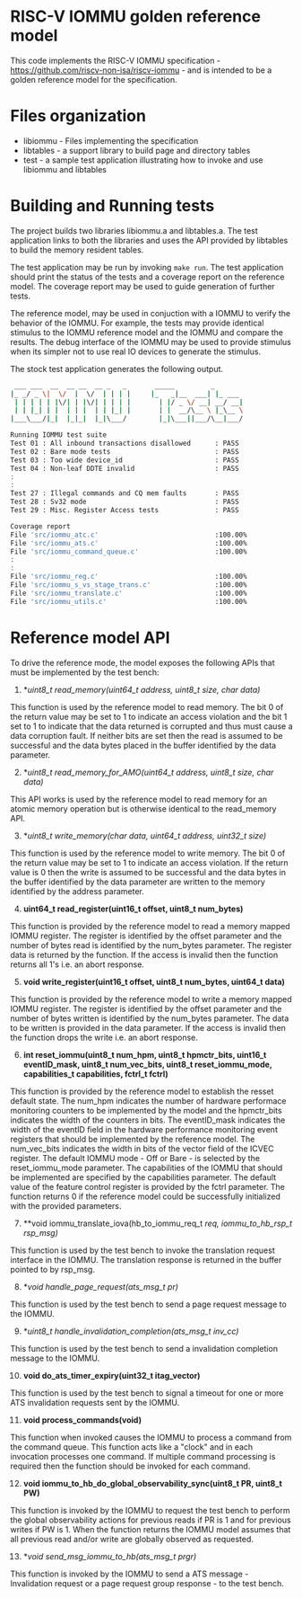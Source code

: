 # RISC-V IOMMU golden reference model
This code implements the RISC-V IOMMU specification - https://github.com/riscv-non-isa/riscv-iommu - and
is intended to be a golden reference model for the specification.

# Files organization
- libiommu  - Files implementing the specification
- libtables - a support library to build page and directory tables
- test      - a sample test application illustrating how to invoke and use libiommu and libtables

# Building and Running tests
The project builds two libraries libiommu.a and libtables.a. The test application links to both
the libraries and uses the API provided by libtables to build the memory resident tables.

The test application may be run by invoking `make run`. The test application should print the status
of the tests and a coverage report on the reference model. The coverage report may be used to guide
generation of further tests.

The reference model, may be used in conjuction with a IOMMU to verify the behavior of the IOMMU. For
example, the tests may provide identical stimulus to the IOMMU reference model and the IOMMU and 
compare the results. The debug interface of the IOMMU may be used to provide stimulus when its simpler
not to use real IO devices to generate the stimulus.

The stock test application generates the following output.
```bash
 ___ ___  __  __ __  __ _   _       _____         _
|_ _/ _ \|  \/  |  \/  | | | |     |_   _|__  ___| |_ ___
 | | | | | |\/| | |\/| | | | |       | |/ _ \/ __| __/ __|
 | | |_| | |  | | |  | | |_| |       | |  __/\__ \ |_\__ \
|___\___/|_|  |_|_|  |_|\___/        |_|\___||___/\__|___/

Running IOMMU test suite
Test 01 : All inbound transactions disallowed      : PASS
Test 02 : Bare mode tests                          : PASS
Test 03 : Too wide device_id                       : PASS
Test 04 : Non-leaf DDTE invalid                    : PASS
:
:
Test 27 : Illegal commands and CQ mem faults       : PASS
Test 28 : Sv32 mode                                : PASS
Test 29 : Misc. Register Access tests              : PASS

Coverage report
File 'src/iommu_atc.c'                             :100.00%
File 'src/iommu_ats.c'                             :100.00%
File 'src/iommu_command_queue.c'                   :100.00%
:
:
File 'src/iommu_reg.c'                             :100.00%
File 'src/iommu_s_vs_stage_trans.c'                :100.00%
File 'src/iommu_translate.c'                       :100.00%
File 'src/iommu_utils.c'                           :100.00%

```

# Reference model API
To drive the reference mode, the model exposes the following APIs that must be
implemented by the test bench:
1. **uint8_t read_memory(uint64_t address, uint8_t size, char *data)**

This function is used by the reference model to read memory. The bit 0 of the 
return value may be set to 1 to indicate an access violation and the bit 1 set 
to 1 to indicate that the data returned is corrupted and thus must cause a data 
corruption fault. If neither bits are set then the read is assumed to be 
successful and the data bytes placed in the buffer identified by the data 
parameter.

2. **uint8_t read_memory_for_AMO(uint64_t address, uint8_t size, char *data)**

This API works is used by the reference model to read memory for an atomic memory
operation but is otherwise identical to the read_memory API.

3. **uint8_t write_memory(char *data, uint64_t address, uint32_t size)**

This function is used by the reference model to write memory. The bit 0 of the 
return value may be set to 1 to indicate an access violation. If the return value is
0 then the write is assumed to be successful and the data bytes in the buffer 
identified by the data parameter are written to the memory identified by the address
parameter.

4. **uint64_t read_register(uint16_t offset, uint8_t num_bytes)**

This function is provided by the reference model to read a memory mapped IOMMU
register. The register is identified by the offset parameter and the number of bytes
read is identified by the num_bytes parameter. The register data is returned by the
function. If the access is invalid then the function returns all 1's i.e. an abort
response.

5. **void write_register(uint16_t offset, uint8_t num_bytes, uint64_t data)**

This function is provided by the reference model to write a memory mapped IOMMU
register. The register is identified by the offset parameter and the number of bytes
written is identified by the num_bytes parameter. The data to be written is provided
in the data parameter. If the access is invalid then the function drops the write i.e.
an abort response.

6. **int reset_iommu(uint8_t num_hpm, uint8_t hpmctr_bits, uint16_t eventID_mask, uint8_t num_vec_bits, uint8_t reset_iommu_mode, capabilities_t capabilities, fctrl_t fctrl)**

This function is provided by the reference model to establish the resset default state.
The num_hpm indicates the number of hardware performace monitoring counters to be 
implemented by the model and the hpmctr_bits indicates the width of the counters in bits.
The eventID_mask indicates the width of the eventID field in the hardware performance
monitoring event registers that should be implemented by the reference model. The 
num_vec_bits indicates the width in bits of the vector field of the ICVEC register. The
default IOMMU mode - Off or Bare - is selected by the reset_iommu_mode parameter. The 
capabilities of the IOMMU that should be implemented are specified by the capabilities
parameter. The default value of the feature control register is provided by the fctrl
parameter. The function returns 0 if the reference model could be successfully initialized
with the provided parameters.

7. **void iommu_translate_iova(hb_to_iommu_req_t *req, iommu_to_hb_rsp_t *rsp_msg)**

This function is used by the test bench to invoke the translation request interface in the
IOMMU. The translation response is returned in the buffer pointed to by rsp_msg.

8. **void handle_page_request(ats_msg_t *pr)**

This function is used by the test bench to send a page request message to the IOMMU.

9. **uint8_t handle_invalidation_completion(ats_msg_t *inv_cc)**

This function is used by the test bench to send a invalidation completion message to the IOMMU.

10. **void do_ats_timer_expiry(uint32_t itag_vector)**

This function is used by the test bench to signal a timeout for one or more ATS invalidation
requests sent by the IOMMU. 

11. **void process_commands(void)**

This function when invoked causes the IOMMU to process a command from the command queue. This
function acts like a "clock" and in each invocation processes one command. If multiple command
processing is required then the function should be invoked for each command.

12. **void iommu_to_hb_do_global_observability_sync(uint8_t PR, uint8_t PW)**

This function is invoked by the IOMMU to request the test bench to perform the global observability
actions for previous reads if PR is 1 and for previous writes if PW is 1. When the function returns
the IOMMU model assumes that all previous read and/or write are globally observed as requested.

13. **void send_msg_iommu_to_hb(ats_msg_t *prgr)**

This function is invoked by the IOMMU to send a ATS message - Invalidation request or a page request
group response - to the test bench.




